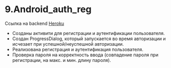 # 9.Android_auth_reg

Ссылка на backend [Heroku](https://katerinavpbackendfornetwork.herokuapp.com/api/v1/posts)
- Созданы активити для регистрации и аутентификации пользователя.
- Создан ProgressDialog, который запускается во время авторизации и исчезает при успешной/неуспешной авторизации.
- Реализована регистрация и аутентификация пользователя.
- Проверка пароля на корректность ввода (совпадение пароля при регистрации, на макс. и мин. длину пароля).
